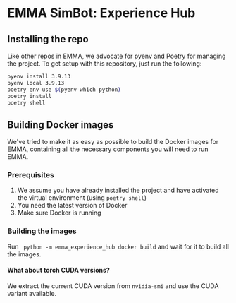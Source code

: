 # EMMA SimBot: Experience Hub

## Installing the repo

Like other repos in EMMA, we advocate for pyenv and Poetry for managing the project. To get setup with this repository, just run the following:

```bash
pyenv install 3.9.13
pyenv local 3.9.13
poetry env use $(pyenv which python)
poetry install
poetry shell
```

## Building Docker images

We've tried to make it as easy as possible to build the Docker images for EMMA, containing all the necessary components you will need to run EMMA.

### Prerequisites

1. We assume you have already installed the project and have activated the virtual environment (using `poetry shell`)
1. You need the latest version of Docker
1. Make sure Docker is running

### Building the images

Run ` python -m emma_experience_hub docker build` and wait for it to build all the images.

#### What about torch CUDA versions?

We extract the current CUDA version from `nvidia-smi` and use the CUDA variant available.
